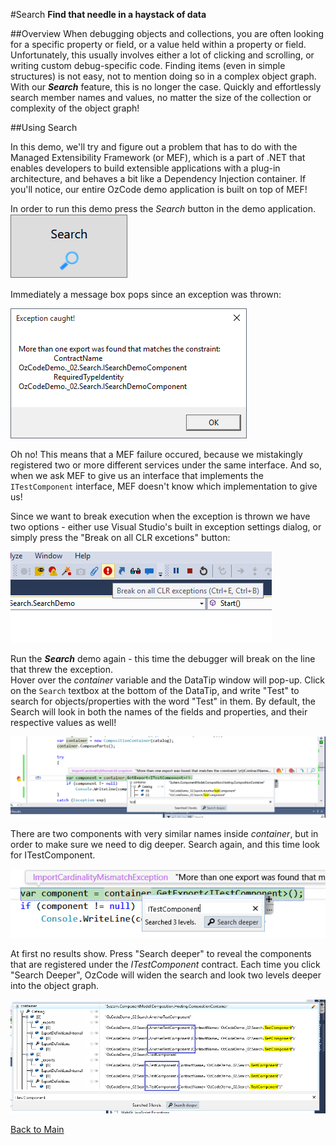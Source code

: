 ﻿#Search
**Find that needle in a haystack of data**

##Overview
When debugging objects and collections, you are often looking for a specific property or field, or a value held within a property or field. Unfortunately, this usually involves either a lot of clicking and scrolling, or writing custom debug-specific code. Finding items (even in simple structures) is not easy, not to mention doing so in a complex object graph. With our ***Search*** feature, this is no longer the case. Quickly and effortlessly search member names and values, no matter the size of the collection or complexity of the object graph!

##Using Search

In this demo, we'll try and figure out a problem that has to do with the Managed Extensibility Framework (or MEF), which is a part of .NET that enables developers to build extensible applications with a plug-in architecture, and behaves a bit like a Dependency Injection container. If you'll notice, our entire OzCode demo application is built on top of MEF!

In order to run this demo press the _Search_ button in the demo application.  
![Search button](Resources/SearchButton.png)

Immediately a message box pops since an exception was thrown:
 
![Exception](Resources/exception.png)


Oh no! This means that a MEF failure occured, because we mistakingly registered two or more different services under the same interface. And so, when we ask MEF to give us an interface that implements the `ITestComponent` interface, MEF doesn't know which implementation to give us!

Since we want to break execution when the exception is thrown we have two options - either use Visual Studio's built in exception settings dialog, or simply press the "Break on all CLR excetions" button:

![Break on all CLR exceptions](Resources/breakonexceptions.png)

Run the ***Search*** demo again - this time the debugger will break on the line that threw the exception.   
Hover over the _container_ variable and the DataTip window will pop-up. Click on the `Search` textbox at the bottom of the DataTip, and write "Test" to search for objects/properties with the word "Test" in them. By default, the Search will look in both the names of the fields and properties, and their respective values as well!

![Search for Test](Resources/searchfortest.png)

There are two components with very similar names inside _container_, but in order to make sure we need to dig deeper. Search again, and this time look for ITestComponent. 

![Search for ITestContainer](Resources/searchforitestcomponent.png)

At first no results show. Press "Search deeper" to reveal the components that are registered under the _ITestComponent_ contract. Each time you click "Search Deeper", OzCode will widen the search and look two levels deeper into the object graph.

![Search deeper](Resources/searchforitestcomponentdeeper.png)

[Back to Main](../../README.md)
